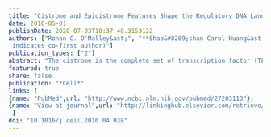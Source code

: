 ```yaml
---
title: "Cistrome and Epicistrome Features Shape the Regulatory DNA Landscape"
date: 2016-05-01
publishDate: 2020-07-03T18:37:48.315312Z
authors: ["Ronan C. O'Malley&ast;", "**Shao&#8209;shan Carol Huang&ast;**", "Liang Song", "Mathew G. Lewsey", "Anna Bartlett", "Joseph R. Nery", "Mary Galli", "Andrea Gallavotti", "Joseph R. Ecker", "(&ast;
 indicates co-first author)"]
publication_types: ["2"]
abstract: "The cistrome is the complete set of transcription factor (TF) binding sites (cis-elements) in an organism, while an epicistrome incorporates tissue-specific DNA chemical modifications and TF-specific chemical sensitivities into these binding profiles. Robust methods to construct comprehensive cistrome and epicistrome maps are critical for elucidating complex transcriptional networks that underlie growth, behavior, and disease. Here, we describe DNA affinity purification sequencing (DAP-seq), a high-throughput TF binding site discovery method that interrogates genomic DNA with in-vitro-expressed TFs. Using DAP-seq, we defined the Arabidopsis cistrome by resolving motifs and peaks for 529 TFs. Because genomic DNA used in DAP-seq retains 5-methylcytosines, we determined that textgreater75% (248/327) of Arabidopsis TFs surveyed were methylation sensitive, a property that strongly impacts the epicistrome landscape. DAP-seq datasets also yielded insight into the biology and binding site architecture of numerous TFs, demonstrating the value of DAP-seq for cost-effective cistromic and epicistromic annotation in any organism."
featured: true
share: false
publication: "*Cell*"
links: [ 
{name: "PubMed",url: "http://www.ncbi.nlm.nih.gov/pubmed/27203113"},
{name: "View at journal",url: "http://linkinghub.elsevier.com/retrieve/pii/S0092867416304810"}
 ] 
doi: "10.1016/j.cell.2016.04.038"
---
```



